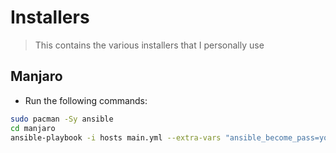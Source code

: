 # Installers
> This contains the various installers that I personally use

## Manjaro

- Run the following commands:

```bash
sudo pacman -Sy ansible
cd manjaro
ansible-playbook -i hosts main.yml --extra-vars "ansible_become_pass=yourPassword"
```
